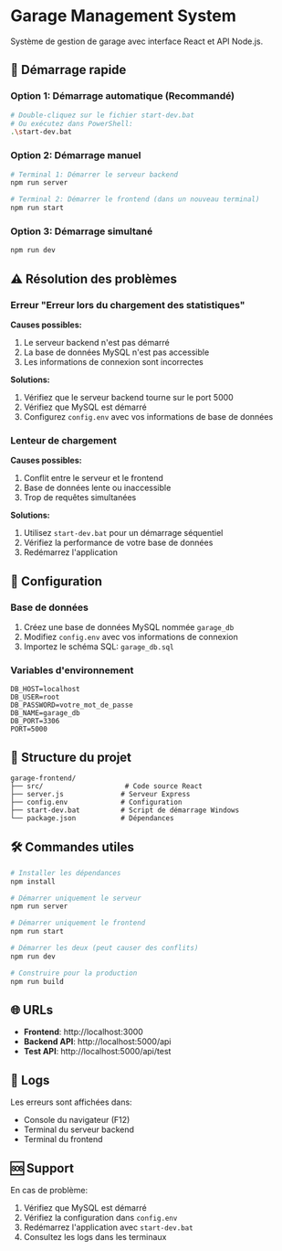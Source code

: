 # Garage Management System

Système de gestion de garage avec interface React et API Node.js.

## 🚀 Démarrage rapide

### Option 1: Démarrage automatique (Recommandé)
```bash
# Double-cliquez sur le fichier start-dev.bat
# Ou exécutez dans PowerShell:
.\start-dev.bat
```

### Option 2: Démarrage manuel
```bash
# Terminal 1: Démarrer le serveur backend
npm run server

# Terminal 2: Démarrer le frontend (dans un nouveau terminal)
npm run start
```

### Option 3: Démarrage simultané
```bash
npm run dev
```

## ⚠️ Résolution des problèmes

### Erreur "Erreur lors du chargement des statistiques"

**Causes possibles:**
1. Le serveur backend n'est pas démarré
2. La base de données MySQL n'est pas accessible
3. Les informations de connexion sont incorrectes

**Solutions:**
1. Vérifiez que le serveur backend tourne sur le port 5000
2. Vérifiez que MySQL est démarré
3. Configurez `config.env` avec vos informations de base de données

### Lenteur de chargement

**Causes possibles:**
1. Conflit entre le serveur et le frontend
2. Base de données lente ou inaccessible
3. Trop de requêtes simultanées

**Solutions:**
1. Utilisez `start-dev.bat` pour un démarrage séquentiel
2. Vérifiez la performance de votre base de données
3. Redémarrez l'application

## 🔧 Configuration

### Base de données
1. Créez une base de données MySQL nommée `garage_db`
2. Modifiez `config.env` avec vos informations de connexion
3. Importez le schéma SQL: `garage_db.sql`

### Variables d'environnement
```env
DB_HOST=localhost
DB_USER=root
DB_PASSWORD=votre_mot_de_passe
DB_NAME=garage_db
DB_PORT=3306
PORT=5000
```

## 📁 Structure du projet

```
garage-frontend/
├── src/                    # Code source React
├── server.js              # Serveur Express
├── config.env             # Configuration
├── start-dev.bat          # Script de démarrage Windows
└── package.json           # Dépendances
```

## 🛠️ Commandes utiles

```bash
# Installer les dépendances
npm install

# Démarrer uniquement le serveur
npm run server

# Démarrer uniquement le frontend
npm run start

# Démarrer les deux (peut causer des conflits)
npm run dev

# Construire pour la production
npm run build
```

## 🌐 URLs

- **Frontend**: http://localhost:3000
- **Backend API**: http://localhost:5000/api
- **Test API**: http://localhost:5000/api/test

## 📝 Logs

Les erreurs sont affichées dans:
- Console du navigateur (F12)
- Terminal du serveur backend
- Terminal du frontend

## 🆘 Support

En cas de problème:
1. Vérifiez que MySQL est démarré
2. Vérifiez la configuration dans `config.env`
3. Redémarrez l'application avec `start-dev.bat`
4. Consultez les logs dans les terminaux
